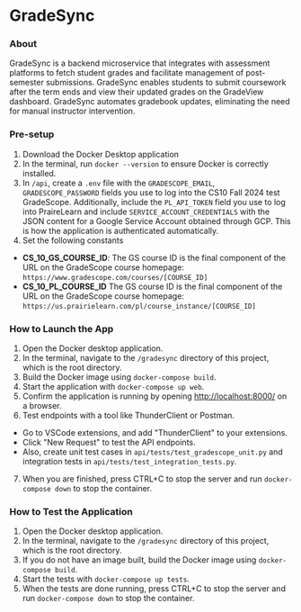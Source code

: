 # GradeSync

### About

GradeSync is a backend microservice that integrates with assessment platforms to fetch student grades and facilitate management of post-semester submissions. GradeSync enables students to submit coursework after the term ends and view their updated grades on the GradeView dashboard. GradeSync automates gradebook updates, eliminating the need for manual instructor intervention.

### Pre-setup 
1. Download the Docker Desktop application
2. In the terminal, run `docker --version` to ensure Docker is correctly installed.
3. In `/api`, create a `.env` file with the `GRADESCOPE_EMAIL`, `GRADESCOPE_PASSWORD` fields you use to log into the CS10 Fall 2024 test GradeScope. Additionally, include the `PL_API_TOKEN` field you use to log into PraireLearn and include `SERVICE_ACCOUNT_CREDENTIALS` with the JSON content for a Google Service Account obtained through GCP. This is how the application is authenticated automatically.
4. Set the following constants
- **CS_10_GS_COURSE_ID**: The GS course ID is the final component of the URL on the GradeScope course homepage: `https://www.gradescope.com/courses/[COURSE_ID]`
- **CS_10_PL_COURSE_ID** The GS course ID is the final component of the URL on the GradeScope course homepage: `https://us.prairielearn.com/pl/course_instance/[COURSE_ID]`
### How to Launch the App

1. Open the Docker desktop application.
2. In the terminal, navigate to the `/gradesync` directory of this project, which is the root directory.
3. Build the Docker image using `docker-compose build`.
4. Start the application with `docker-compose up web`.
5. Confirm the application is running by opening [http://localhost:8000/](http://localhost:8000/) on a browser.
6. Test endpoints with a tool like ThunderClient or Postman.
- Go to VSCode extensions, and add "ThunderClient" to your extensions.
- Click "New Request" to test the API endpoints.
- Also, create unit test cases in `api/tests/test_gradescope_unit.py` and integration tests in `api/tests/test_integration_tests.py`.
7. When you are finished, press CTRL+C to stop the server and run `docker-compose down` to stop the container.

### How to Test the Application
1. Open the Docker desktop application.
2. In the terminal, navigate to the `/gradesync` directory of this project, which is the root directory.
3. If you do not have an image built, build the Docker image using `docker-compose build`.
4. Start the tests with `docker-compose up tests`.
5. When the tests are done running, press CTRL+C to stop the server and run `docker-compose down` to stop the container.
